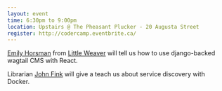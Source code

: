 ```yaml
---
layout: event
time: 6:30pm to 9:00pm
location: Upstairs @ The Pheasant Plucker - 20 Augusta Street
register: http://codercamp.eventbrite.ca/
---
```


[Emily Horsman](https://twitter.com/emilymhorsman) from [Little Weaver](https://littleweaverweb.com/) will tell us how to use django-backed wagtail CMS with React.

Librarian [John Fink](https://twitter.com/adr) will give a teach us about service discovery with Docker.
